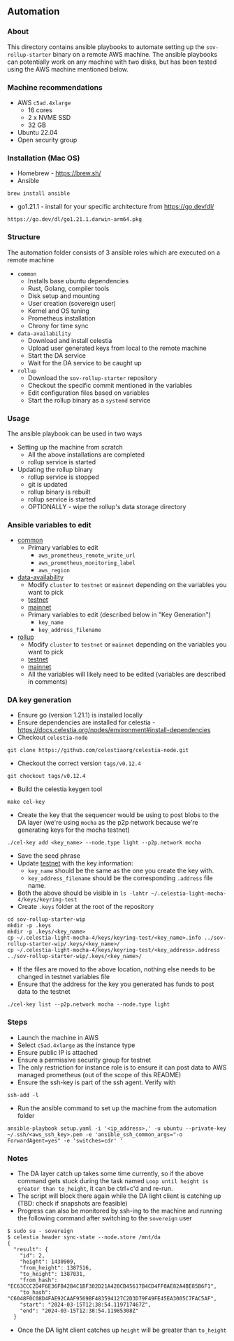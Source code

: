 ## Automation

### About
This directory contains ansible playbooks to automate setting up the `sov-rollup-starter` binary on a remote AWS machine. The ansible playbooks can potentially work on any machine with two disks, but has been tested using the AWS machine mentioned below.

### Machine recommendations
* AWS `c5ad.4xlarge`
  * 16 cores
  * 2 x NVME SSD
  * 32 GB 
* Ubuntu 22.04
* Open security group

### Installation (Mac OS)
* Homebrew - https://brew.sh/
* Ansible
```
brew install ansible
```
* go1.21.1 - install for your specific architecture from https://go.dev/dl/
```
https://go.dev/dl/go1.21.1.darwin-arm64.pkg
```

### Structure
The automation folder consists of 3 ansible roles which are executed on a remote machine
* `common`
  * Installs base ubuntu dependencies
  * Rust, Golang, compiler tools
  * Disk setup and mounting
  * User creation (sovereign user)
  * Kernel and OS tuning
  * Prometheus installation
  * Chrony for time sync
* `data-availability`
  * Download and install celestia
  * Upload user generated keys from local to the remote machine
  * Start the DA service
  * Wait for the DA service to be caught up
* `rollup`
  * Download the `sov-rollup-starter` repository
  * Checkout the specific commit mentioned in the variables
  * Edit configuration files based on variables
  * Start the rollup binary as a `systemd` service

### Usage
The ansible playbook can be used in two ways
* Setting up the machine from scratch
  * All the above installations are completed
  * rollup service is started
* Updating the rollup binary 
  * rollup service is stopped
  * git is updated
  * rollup binary is rebuilt
  * rollup service is started
  * OPTIONALLY - wipe the rollup's data storage directory

### Ansible variables to edit
* [common](roles/common/defaults/main.yaml)
  * Primary variables to edit 
    * `aws_prometheus_remote_write_url`
    * `aws_prometheus_monitoring_label`
    * `aws_region`
* [data-availability](roles/data-availability/defaults/main.yaml)
  * Modify `cluster` to `testnet` or `mainnet` depending on the variables you want to pick
  * [testnet](roles/data-availability/defaults/testnet/variables.yaml)
  * [mainnet](roles/data-availability/defaults/mainnet/variables.yaml)
  * Primary variables to edit (described below in "Key Generation")
    * `key_name`
    * `key_address_filename`
* [rollup](roles/rollup/defaults/main.yaml)
  *  Modify `cluster` to `testnet` or `mainnet` depending on the variables you want to pick
  * [testnet](roles/rollup/defaults/testnet/variables.yaml)
  * [mainnet](roles/rollup/defaults/mainnet/variables.yaml)
  * All the variables will likely need to be edited (variables are described in comments)

### DA key generation
* Ensure go (version 1.21.1) is installed locally
* Ensure dependencies are installed for celestia - https://docs.celestia.org/nodes/environment#install-dependencies
* Checkout `celestia-node`
```
git clone https://github.com/celestiaorg/celestia-node.git
```
* Checkout the correct version `tags/v0.12.4`
```
git checkout tags/v0.12.4
```
* Build the celestia keygen tool
```
make cel-key
```
* Create the key that the sequencer would be using to post blobs to the DA layer (we're using `mocha` as the p2p network because we're generating keys for the mocha testnet)
```
./cel-key add <key_name> --node.type light --p2p.network mocha
```
* Save the seed phrase
* Update [testnet](roles/data-availability/defaults/testnet/variables.yaml) with the key information:
  * `key_name` should be the same as the one you create the key with.
  * `key_address_filename` should be the corresponding `.address` file name.
* Both the above should be visible in `ls -lahtr ~/.celestia-light-mocha-4/keys/keyring-test`
* Create `.keys` folder at the root of the repository
```
cd sov-rollup-starter-wip
mkdir -p .keys
mkdir -p .keys/<key_name>
cp ~/.celestia-light-mocha-4/keys/keyring-test/<key_name>.info ../sov-rollup-starter-wip/.keys/<key_name>/
cp ~/.celestia-light-mocha-4/keys/keyring-test/<key_address>.address ../sov-rollup-starter-wip/.keys/<key_name>/
```
* If the files are moved to the above location, nothing else needs to be changed in testnet variables file
* Ensure that the address for the key you generated has funds to post data to the testnet
```
./cel-key list --p2p.network mocha --node.type light
```

### Steps
* Launch the machine in AWS 
* Select `c5ad.4xlarge` as the instance type 
* Ensure public IP is attached 
* Ensure a permissive security group for testnet 
* The only restriction for instance role is to ensure it can post data to AWS managed prometheus (out of the scope of this README)
* Ensure the ssh-key is part of the ssh agent. Verify with
```
ssh-add -l
```
* Run the ansible command to set up the machine from the automation folder
```
ansible-playbook setup.yaml -i '<ip_address>,' -u ubuntu --private-key ~/.ssh/<aws_ssh_key>.pem -e 'ansible_ssh_common_args="-o ForwardAgent=yes" -e 'switches=cdr' '
```

### Notes
* The DA layer catch up takes some time currently, so if the above command gets stuck during the task named `Loop until height is greater than to_height`, it can be ctrl+c'd and re-run.
* The script will block there again while the DA light client is catching up (TBD: check if snapshots are feasible)
* Progress can also be monitored by ssh-ing to the machine and running the following command after switching to the `sovereign` user
```
$ sudo su - sovereign
$ celestia header sync-state --node.store /mnt/da
{
  "result": {
    "id": 2,
    "height": 1430909,
    "from_height": 1387516,
    "to_height": 1387831,
    "from_hash": "EC63CCC2D4F6E36FB42B4C1BF302D21A428CB45617B4CD4FF0AE82A4BE85B6F1",
    "to_hash": "C6048F0C08D4FAE92CAAF9569BF483594127C2D3D79F49FE45EA3005C7FAC5AF",
    "start": "2024-03-15T12:38:54.119717467Z",
    "end": "2024-03-15T12:38:54.11985308Z"
  }
```
* Once the DA light client catches up `height` will be greater than `to_height`